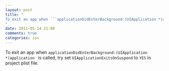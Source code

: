 ```yaml
---
layout: post
title: "
To exit an app when ```applicationDidEnterBackground:(UIApplication *)application ``` is called, try set ```UIApplicationExitsOnSuspend``` to ```YES``` in project plist file.
"
date: 2011-05-14 21:08
comments: true
categories: ios
---
```


To exit an app when ```applicationDidEnterBackground:(UIApplication *)application ``` is called, try set ```UIApplicationExitsOnSuspend``` to ```YES``` in project plist file.

